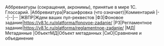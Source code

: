 Аббревиатуры (сокращения, акронимы), принятые в мире 1С. Глоссарий.
|Аббревиатура|Расшифровка (что означает)|Комментарий
|--|--|--
|ЖВПР|Ждем ваших пул-реквестов
|ФЗ|Фоновое задание|https://v8.1c.ru/platforma/fonovoe-zadanie/
|РЗ|Регламентное задание|https://v8.1c.ru/platforma/reglamentnoe-zadanie/
|МД|Метаданные
|ОбъектМД|Объект метаданных
|СиО|Сравнение и объединение
